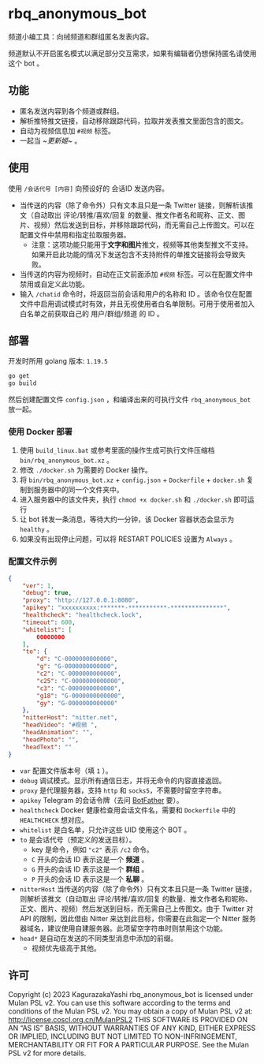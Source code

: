 # rbq_anonymous_bot

频道小编工具：向绒频道和群组匿名发表内容。

频道默认不开启匿名模式以满足部分交互需求，如果有编辑者仍想保持匿名请使用这个 bot 。

## 功能

- 匿名发送内容到各个频道或群组。
- 解析推特推文链接，自动移除跟踪代码，拉取并发表推文里面包含的图文。
- 自动为视频信息加 `#视频` 标签。
- 一起当 _~更新姬~_ 。

## 使用

使用 `/会话代号 [内容]` 向预设好的 会话ID 发送内容。

- 当传送的内容（除了命令外）只有文本且只是一条 Twitter 链接，则解析该推文（自动取出 评论/转推/喜欢/回复 的数量、推文作者名和昵称、正文、图片、视频）然后发送到目标，并移除跟踪代码，而无需自己上传图文。可以在配置文件中禁用和指定拉取服务器。
  - 注意：这项功能只能用于**文字和图片**推文，视频等其他类型推文不支持。如果开启此功能的情况下发送包含不支持附件的单推文链接将会导致失败。
- 当传送的内容为视频时，自动在正文前面添加 `#视频` 标签。可以在配置文件中禁用或自定义此功能。
- 输入 `/chatid` 命令时，将返回当前会话和用户的名称和 ID 。该命令仅在配置文件中启用调试模式时有效，并且无视使用者白名单限制。可用于使用者加入白名单之前获取自己的 用户/群组/频道 的 ID 。

## 部署

开发时所用 golang 版本: `1.19.5`

```sh
go get
go build
```

然后创建配置文件 `config.json` ，和编译出来的可执行文件 `rbq_anonymous_bot` 放一起。

### 使用 Docker 部署

1. 使用 `build_linux.bat` 或参考里面的操作生成可执行文件压缩档 `bin/rbq_anonymous_bot.xz` 。
2. 修改 `./docker.sh` 为需要的 Docker 操作。
3. 将 `bin/rbq_anonymous_bot.xz` + `config.json` + `Dockerfile` + `docker.sh` 复制到服务器中的同一个文件夹中。
4. 进入服务器中的该文件夹，执行 `chmod +x docker.sh` 和 `./docker.sh` 即可运行
5. 让 bot 转发一条消息，等待大约一分钟，该 Docker 容器状态会显示为 `healthy` 。
6. 如果没有出现停止问题，可以将 RESTART POLICIES 设置为 `Always` 。

### 配置文件示例

```json
{
    "ver": 1,
    "debug": true,
    "proxy": "http://127.0.0.1:8080",
    "apikey": "xxxxxxxxxx:*******-***********-***************",
    "healthcheck": "healthcheck.lock",
    "timeout": 600,
    "whitelist": [
        00000000
    ],
    "to": {
        "d": "C-0000000000000",
        "g": "G-0000000000000",
        "c2": "C-0000000000000",
        "c25": "C-0000000000000",
        "c3": "C-0000000000000",
        "g18": "G-0000000000000",
        "gy": "G-0000000000000"
    },
    "nitterHost": "nitter.net",
    "headVideo": "#视频 ",
    "headAnimation": "",
    "headPhoto": "",
    "headText": ""
}
```

- `var` 配置文件版本号（填 `1` ）。
- `debug` 调试模式。显示所有通信日志，并将无命令的内容直接返回。
- `proxy` 是代理服务器，支持 `http` 和 `socks5`，不需要时留空字符串。
- `apikey` Telegram 的会话令牌（去问 [BotFather](https://t.me/BotFather) 要）。
- `healthcheck` Docker 健康检查用会话文件名，需要和 `Dockerfile` 中的 `HEALTHCHECK` 想对应。
- `whitelist` 是白名单，只允许这些 UID 使用这个 BOT 。
- `to` 是会话代号（预定义的发送目标）。
  - key 是命令，例如 `"c2"` 表示 `/c2` 命令。
  - `C` 开头的会话 ID 表示这是一个 **频道** 。
  - `G` 开头的会话 ID 表示这是一个 **群组** 。
  - `P` 开头的会话 ID 表示这是一个 **私聊** 。
- `nitterHost` 当传送的内容（除了命令外）只有文本且只是一条 Twitter 链接，则解析该推文（自动取出 评论/转推/喜欢/回复 的数量、推文作者名和昵称、正文、图片、视频）然后发送到目标，而无需自己上传图文。由于 Twitter 对 API 的限制，因此借由 Nitter 来达到此目标，你需要在此指定一个 Nitter 服务器域名，建议使用自建服务器。此项留空字符串时则禁用这个功能。
- `head*` 是自动在发送的不同类型消息中添加的前缀。
  - 视频优先级高于其他。

## 许可

Copyright (c) 2023 KagurazakaYashi rbq_anonymous_bot is licensed under Mulan PSL v2. You can use this software according to the terms and conditions of the Mulan PSL v2. You may obtain a copy of Mulan PSL v2 at: http://license.coscl.org.cn/MulanPSL2 THIS SOFTWARE IS PROVIDED ON AN “AS IS” BASIS, WITHOUT WARRANTIES OF ANY KIND, EITHER EXPRESS OR IMPLIED, INCLUDING BUT NOT LIMITED TO NON-INFRINGEMENT, MERCHANTABILITY OR FIT FOR A PARTICULAR PURPOSE. See the Mulan PSL v2 for more details.
